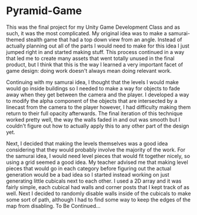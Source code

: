 # Pyramid-Game
This was the final project for my Unity Game Development Class and as such, it was the most complicated. My original idea was to make a 
samurai-themed stealth game that had a top down view from an angle. Instead of actually planning out all of the parts I would need to make
for this idea I just jumped right in and started making stuff. This process continued in a way that led me to create many assets that went
totally unused in the final product, but I think that this is the way I learned a very important facet of game design: doing work doesn't
always mean doing relevant work. 

Continuing with my samurai idea, I thought that the levels I would make would go inside buildings so I needed to make a way for objects to
fade away when they get between the camera and the player. I developed a way to modify the alpha component of the objects that are 
intersected by a linecast from the camera to the player however, I had difficulty making them return to their full opacity afterwards.
The final iteration of this technique worked pretty well, the way the walls faded in and out was smooth but I couldn't figure out how
to actually apply this to any other part of the design yet.

Next, I decided that making the levels themselves was a good idea considering that they would probably involve the majority of the work.
For the samurai idea, I would need level pieces that would fit together nicely, so using a grid seemed a good idea. My teacher advised
me that making level pieces that would go in each category before figuring out the actual generation would be a bad idea so I started
instead working on just generating little cubicals next to each other. I used a 2D array and it was fairly simple, each cubical had walls
and corner posts that I kept track of as well. Next I decided to randomly disable walls inside of the cubicals to make some sort of
path, although I had to find some way to keep the edges of the map from disabling. To Be Continued...
 
